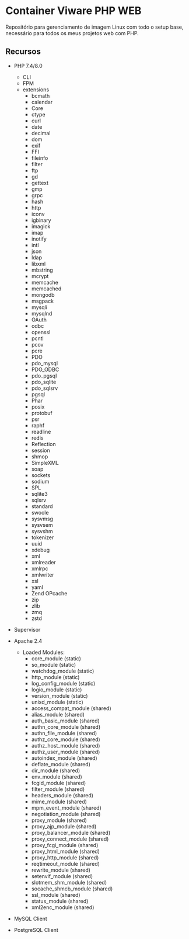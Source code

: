 # Container Viware PHP WEB

Repositório para gerenciamento de imagem Linux com todo o setup base, necessário para todos os meus projetos web com PHP.

## Recursos

* PHP 7.4/8.0
    - CLI
    - FPM
    - extensions
        - bcmath
        - calendar
        - Core
        - ctype
        - curl
        - date
        - decimal
        - dom
        - exif
        - FFI
        - fileinfo
        - filter
        - ftp
        - gd
        - gettext
        - gmp
        - grpc
        - hash
        - http
        - iconv
        - igbinary
        - imagick
        - imap
        - inotify
        - intl
        - json
        - ldap
        - libxml
        - mbstring
        - mcrypt
        - memcache
        - memcached
        - mongodb
        - msgpack
        - mysqli
        - mysqlnd
        - OAuth
        - odbc
        - openssl
        - pcntl
        - pcov
        - pcre
        - PDO
        - pdo_mysql
        - PDO_ODBC
        - pdo_pgsql
        - pdo_sqlite
        - pdo_sqlsrv
        - pgsql
        - Phar
        - posix
        - protobuf
        - psr
        - raphf
        - readline
        - redis
        - Reflection
        - session
        - shmop
        - SimpleXML
        - soap
        - sockets
        - sodium
        - SPL
        - sqlite3
        - sqlsrv
        - standard
        - swoole
        - sysvmsg
        - sysvsem
        - sysvshm
        - tokenizer
        - uuid
        - xdebug
        - xml
        - xmlreader
        - xmlrpc
        - xmlwriter
        - xsl
        - yaml
        - Zend OPcache
        - zip
        - zlib
        - zmq
        - zstd


* Supervisor
* Apache 2.4
    - Loaded Modules:
        - core_module (static)
        - so_module (static)
        - watchdog_module (static)
        - http_module (static)
        - log_config_module (static)
        - logio_module (static)
        - version_module (static)
        - unixd_module (static)
        - access_compat_module (shared)
        - alias_module (shared)
        - auth_basic_module (shared)
        - authn_core_module (shared)
        - authn_file_module (shared)
        - authz_core_module (shared)
        - authz_host_module (shared)
        - authz_user_module (shared)
        - autoindex_module (shared)
        - deflate_module (shared)
        - dir_module (shared)
        - env_module (shared)
        - fcgid_module (shared)
        - filter_module (shared)
        - headers_module (shared)
        - mime_module (shared)
        - mpm_event_module (shared)
        - negotiation_module (shared)
        - proxy_module (shared)
        - proxy_ajp_module (shared)
        - proxy_balancer_module (shared)
        - proxy_connect_module (shared)
        - proxy_fcgi_module (shared)
        - proxy_html_module (shared)
        - proxy_http_module (shared)
        - reqtimeout_module (shared)
        - rewrite_module (shared)
        - setenvif_module (shared)
        - slotmem_shm_module (shared)
        - socache_shmcb_module (shared)
        - ssl_module (shared)
        - status_module (shared)
        - xml2enc_module (shared)

* MySQL Client
* PostgreSQL Client